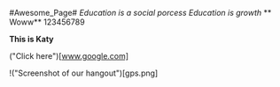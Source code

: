 #Awesome_Page#
*Education is a social porcess*
*Education is growth*
** Woww**
123456789

**This is Katy**

("Click here")[www.google.com]

!("Screenshot of our hangout")[gps.png]